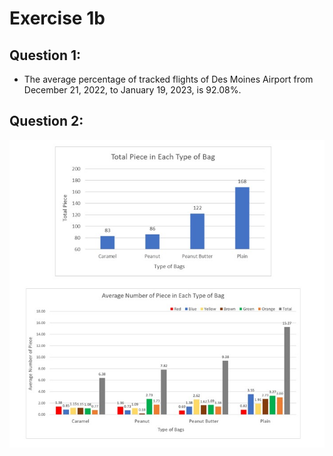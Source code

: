 # Exercise 1b

## Question 1:
   - The average percentage of tracked flights of Des Moines Airport from December 21, 2022, to January 19, 2023, is 92.08%.

## Question 2:
![This_image](candyObservation1.JPG)
